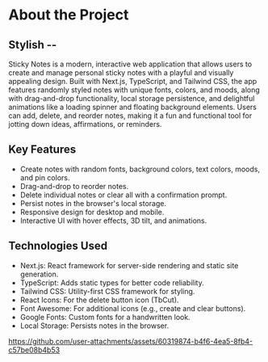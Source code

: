 # About the Project
## Stylish -- 
Sticky Notes is a modern, interactive web application that allows users to create and manage personal sticky notes with a playful and visually appealing design. 
Built with Next.js, TypeScript, and Tailwind CSS, the app features randomly styled notes with unique fonts, colors, and moods, along with drag-and-drop functionality, local storage persistence, 
and delightful animations like a loading spinner and floating background elements. Users can add, delete, and reorder notes, making it a fun and functional tool for jotting down ideas, affirmations, 
or reminders.

## Key Features

* Create notes with random fonts, background colors, text colors, moods, and pin colors.
* Drag-and-drop to reorder notes.
* Delete individual notes or clear all with a confirmation prompt.
* Persist notes in the browser's local storage.
* Responsive design for desktop and mobile.
* Interactive UI with hover effects, 3D tilt, and animations.

## Technologies Used
* Next.js: React framework for server-side rendering and static site generation.
* TypeScript: Adds static types for better code reliability.
* Tailwind CSS: Utility-first CSS framework for styling.
* React Icons: For the delete button icon (TbCut).
* Font Awesome: For additional icons (e.g., create and clear buttons).
* Google Fonts: Custom fonts for a handwritten look.
* Local Storage: Persists notes in the browser.

https://github.com/user-attachments/assets/60319874-b4f6-4ea5-8fb4-c57be08b4b53





